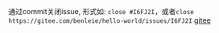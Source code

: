 
通过commit关闭issue, 形式如: `close #I6FJ2I`，或者`close https://gitee.com/benleie/hello-world/issues/I6FJ2I` [gitee](https://gitee.com/help/articles/4141#article-header0)
